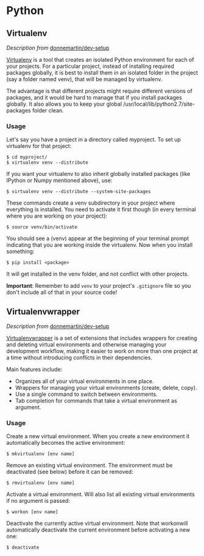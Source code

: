 # Python

## Virtualenv

*Description from* [donnemartin/dev-setup](https://github.com/donnemartin/dev-setup#virtualenv)

[Virtualenv](www.virtualenv.org) is a tool that creates an isolated Python environment for each of your projects. For a particular project, instead of installing required packages globally, it is best to install them in an isolated folder in the project (say a folder named venv), that will be managed by virtualenv.

The advantage is that different projects might require different versions of packages, and it would be hard to manage that if you install packages globally. It also allows you to keep your global /usr/local/lib/python2.7/site-packages folder clean.

### Usage
Let's say you have a project in a directory called myproject. To set up virtualenv for that project:

    $ cd myproject/
    $ virtualenv venv --distribute

If you want your virtualenv to also inherit globally installed packages (like IPython or Numpy mentioned above), use:

    $ virtualenv venv --distribute --system-site-packages

These commands create a venv subdirectory in your project where everything is installed. You need to activate it first though (in every terminal where you are working on your project):

    $ source venv/bin/activate

You should see a (venv) appear at the beginning of your terminal prompt indicating that you are working inside the virtualenv. Now when you install something:

    $ pip install <package>

It will get installed in the venv folder, and not conflict with other projects.

**Important**: Remember to add `venv` to your project's `.gitignore` file so you don't include all of that in your source code!

## Virtualenvwrapper

*Description from* [donnemartin/dev-setup](https://github.com/donnemartin/dev-setup#virtualenvwrapper)

[Virtualenvwrapper](https://virtualenvwrapper.readthedocs.org/en/latest/) is a set of extensions that includes wrappers for creating and deleting virtual environments and otherwise managing your development workflow, making it easier to work on more than one project at a time without introducing conflicts in their dependencies.

Main features include:

- Organizes all of your virtual environments in one place.
- Wrappers for managing your virtual environments (create, delete, copy).
- Use a single command to switch between environments.
- Tab completion for commands that take a virtual environment as argument.

### Usage

Create a new virtual environment. When you create a new environment it automatically becomes the active environment:

    $ mkvirtualenv [env name]

Remove an existing virtual environment. The environment must be deactivated (see below) before it can be removed:

    $ rmvirtualenv [env name]

Activate a virtual environment. Will also list all existing virtual environments if no argument is passed:

    $ workon [env name]

Deactivate the currently active virtual environment. Note that workonwill automatically deactivate the current environment before activating a new one:

    $ deactivate




